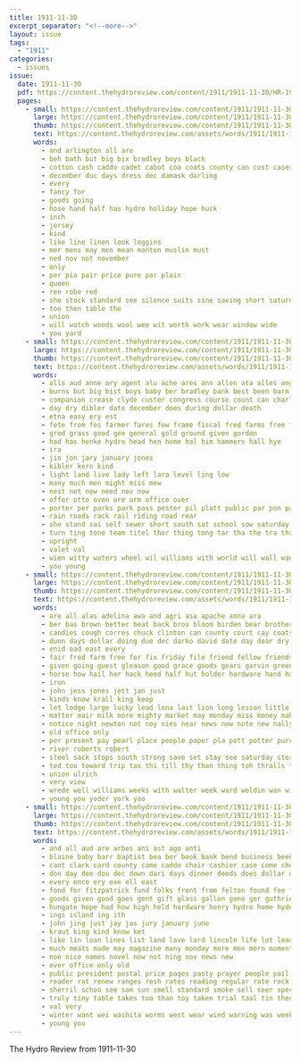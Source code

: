 ```yaml
---
title: 1911-11-30
excerpt_separator: "<!--more-->"
layout: issue
tags:
  - "1911"
categories:
  - issues
issue:
  date: 1911-11-30
  pdf: https://content.thehydroreview.com/content/1911/1911-11-30/HR-1911-11-30.pdf
  pages:
    - small: https://content.thehydroreview.com/content/1911/1911-11-30/small/HR-1911-11-30-01.jpg
      large: https://content.thehydroreview.com/content/1911/1911-11-30/large/HR-1911-11-30-01.jpg
      thumb: https://content.thehydroreview.com/content/1911/1911-11-30/thumbnails/HR-1911-11-30-01.jpg
      text: https://content.thehydroreview.com/assets/words/1911/1911-11-30/HR-1911-11-30-01.txt
      words:
        - and arlington all are
        - beh bath but big bix bradley boys black
        - cotton cash caddo cadet cabot coa coats county can cost cases
        - december duc days dress dec damask darling
        - every
        - fancy for
        - goods going
        - hose hand half has hydro holiday hope huck
        - inch
        - jersey
        - kind
        - like line linen look leggins
        - mer mens may men mean manton muslin must
        - ned nov not november
        - only
        - per pia pair price pure par plain
        - queen
        - ren robe red
        - sho stock standard see silence suits sine saving short saturday sell shirts store stocking saline suit silk sale silks sue special
        - too then table the
        - union
        - will watch woods wool wee wit worth work wear window wide
        - you yard
    - small: https://content.thehydroreview.com/content/1911/1911-11-30/small/HR-1911-11-30-02.jpg
      large: https://content.thehydroreview.com/content/1911/1911-11-30/large/HR-1911-11-30-02.jpg
      thumb: https://content.thehydroreview.com/content/1911/1911-11-30/thumbnails/HR-1911-11-30-02.jpg
      text: https://content.thehydroreview.com/assets/words/1911/1911-11-30/HR-1911-11-30-02.txt
      words:
        - alls aud anne ary agent alu ache ares ann allen ata alles angle are ana ask and ane ader agen all avery
        - burns but big bist boys baby ber bradley bank best been barn brought black buter brother book bey better back
        - companion crease clyde custer congress course count can charley crier corners cotton caddo care clear christmas calendar come colle county canton
        - day dry dibler date december does during dollar death
        - etna easy ery est
        - fete from fos farmer fares fow frame fiscal fred farms free fine far for folk fay fall foster fail
        - grod grass good gee general gold ground given gordon
        - had has henke hydro head hen home hal him hammers hall hye
        - ira
        - jin jon jary january jones
        - kibler kern kind
        - light land live lady left lara level ling low
        - many much men might miss mew
        - nest not new need nov now
        - offer otto oven ore orm office over
        - porter per parks park pass pester pil platt public par pon pain part parke
        - rain roads rack rail riding road rear
        - she stand sai self sewer short south sat school sow saturday schaal sale snow sundar scott supper sapa special slow spring show sloman store stiff strain see sie straub secret stock surgeon stover sons sunday
        - turn ting tone team titel thor thing tong tar tha the tra than town taken thompson
        - upright
        - valet val
        - wien witty waters wheel wil williams with world will wall want walls weatherford ways weekly wit weather
        - you young
    - small: https://content.thehydroreview.com/content/1911/1911-11-30/small/HR-1911-11-30-03.jpg
      large: https://content.thehydroreview.com/content/1911/1911-11-30/large/HR-1911-11-30-03.jpg
      thumb: https://content.thehydroreview.com/content/1911/1911-11-30/thumbnails/HR-1911-11-30-03.jpg
      text: https://content.thehydroreview.com/assets/words/1911/1911-11-30/HR-1911-11-30-03.txt
      words:
        - are all alas adelina awa and agri asa apache anna ara
        - ber bas brown better beat back bros bloom birden bear brother barber been bix break best breeding but buys big
        - candies cough corres chuck clinton can county court cay coats candy child come chamber cedar chas city cash chron call christmas cece corn cold cant company cast counts care caddo came cane
        - dunn days dollar doing due dec darko david date day dear dry duty
        - enid ead east every
        - fair fred farm free for fix friday file friend fellow friends fam fry firm full fruits first from fee fine few
        - given going guest gleason good grace goods gears garvin green
        - horse how hail her hack heed half hut holder hardware hand has harness hydro him hunting home
        - iron
        - john jess jones jett jan just
        - kinds know krall king keep
        - let lodge large lucky lead lona last lion long lesson little lynne learn lookeba
        - matter mair milk more mighty market may monday miss money mahan morris much mat man most miller
        - notice night newton not noy nies near news now note new nally nose november nichols neighbors
        - old office only
        - per present pay pearl place people paper pla pott potter purchase post pair payment
        - river roberts robert
        - steel sack stops south strong save set stay see saturday store sharp season start sing susie sun sunday surpris soon seig sweet state ship selz states stock short shelton
        - ted too toward trip tax thi till thy than thing toh thralls town thomas the truly thay touch then take tone them
        - union ulrich
        - very view
        - wrede well williams weeks with walter week ward weldin wan wilson was world want work will
        - young you yoder york yao
    - small: https://content.thehydroreview.com/content/1911/1911-11-30/small/HR-1911-11-30-04.jpg
      large: https://content.thehydroreview.com/content/1911/1911-11-30/large/HR-1911-11-30-04.jpg
      thumb: https://content.thehydroreview.com/content/1911/1911-11-30/thumbnails/HR-1911-11-30-04.jpg
      text: https://content.thehydroreview.com/assets/words/1911/1911-11-30/HR-1911-11-30-04.txt
      words:
        - and all aud are arbes ani ast ago anti
        - blaine baby barr baptist bea bor book bank bend business been baer best bas but big both blizzard bring beattie borrow better barber boy
        - cant clark card county came caddo chair cashier case come chor close church choice center col carry companion chom counts crate city corres christmas cattle crea cali current clay cash con carrie
        - don day dee dou dec down dari days dinner deeds does dollar during ding
        - every ence ery exe ell east
        - fond for fitzpatrick fund folks front from felton found fee first farm friday few free friend far franklin force
        - goods given good goes gent gift glass gallon gone ger guthrie gat gave gold
        - hungate hope had how high held hardware henry hydro home hyde hour hicks hou has
        - ings island ing ith
        - john jing just jay jas jury january june
        - kraut king kind know ket
        - like lin loan lines list land lave lard lincoln life lot lead let light last
        - much meats made may magazine many monday more mon morn moment miss mail mary members mass mag market most mill money morning might
        - noe nice names novel now not ning nov news new
        - over office only old
        - public president postal price pages pasty prayer people pail pad pope plate power per past pure prior priest
        - reader rat renew ranges resh rates reading regular rate rock roy
        - sherril schoo see som sun smell standard smoke sell seer special sept sie schmidt soon sims sample such store sunday service surplus safe sock stoves send saur sil sider santee stock southall state sau shady school
        - truly tiny table takes too than toy taken trial taal tin then ting tar train take ten tell the tor
        - val very
        - winter want wei washita worms west wear wind warning was weekly why wand with works well wire wife will week while watson
        - young you
---
```


The Hydro Review from 1911-11-30

<!--more-->

